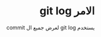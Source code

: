 ﻿# <div dir=rtl> الامر git log</div>


<div dir=rtl> يستخدم git log لعرض جميع ال commit</div>



















 


